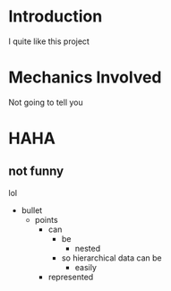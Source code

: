 # Introduction

I quite like this project

# Mechanics Involved

Not going to tell you

# HAHA

## not funny

lol

- bullet
  - points
    - can
      - be
        - nested
      - so hierarchical data can be 
        - easily 
    - represented
    
    
